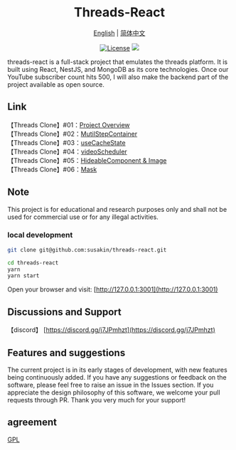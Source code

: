 <h1 align="center">
  Threads-React
</h1>

<p align="center">
 <a href="docs/README.en.md">English</a>  | <a href="README.md">简体中文</a> 
</p>

<p align="center">
  <a href="https://github.com/susakin/threads-react/blob/master/LICENSE"><img src="https://img.shields.io/github/license/susakin/threads-react" alt="License"></a>
  <a><img src="https://img.shields.io/badge/PRs-welcome-brightgreen.svg"/></a>
</p>

threads-react is a full-stack project that emulates the threads platform. It is built using React, NestJS, and MongoDB as its core technologies. Once our YouTube subscriber count hits 500, I will also make the backend part of the project available as open source.

## Link

【Threads Clone】#01：[Project Overview](https://www.youtube.com/watch?v=VKyUfLgA5Ko)  
【Threads Clone】#02：[MutilStepContainer](https://www.youtube.com/watch?v=3t0OoDlCY_k)  
【Threads Clone】#03：[useCacheState](https://www.youtube.com/watch?v=yTzHwWWqpok)  
【Threads Clone】#04：[videoScheduler](https://www.youtube.com/watch?v=rdcjZ6LHGOs)  
【Threads Clone】#05：[HideableComponent & Image](https://www.youtube.com/watch?v=b6DMlS_dHks)<br/>
【Threads Clone】#06：[Mask](https://www.youtube.com/watch?v=H5z3Jufel6A)

## Note

This project is for educational and research purposes only and shall not be used for commercial use or for any illegal activities.

### local development

```bash
git clone git@github.com:susakin/threads-react.git

cd threads-react
yarn
yarn start
```

Open your browser and visit: [http://127.0.0.1:3001](http://127.0.0.1:3001)

## Discussions and Support

【discord】 [https://discord.gg/j7JPmhzt](https://discord.gg/j7JPmhzt)

## Features and suggestions

The current project is in its early stages of development, with new features being continuously added. If you have any suggestions or feedback on the software, please feel free to raise an issue in the Issues section. If you appreciate the design philosophy of this software, we welcome your pull requests through PR. Thank you very much for your support!

## agreement

[GPL](../LICENSE)

